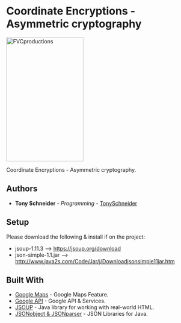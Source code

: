 # Coordinate Encryptions - Asymmetric cryptography

<img src="https://image.prntscr.com/image/0Q7iEsxMR3u95lyikoXvEA.png" title="FVCproductions" alt="FVCproductions" height="329" width="205">

Coordinate Encryptions - Asymmetric cryptography.

## Authors

* **Tony Schneider** - *Programming* - [TonySchneider](https://github.com/tonySchneider)

## Setup

Please download the following & install if on the project:
* jsoup-1.11.3 --> https://jsoup.org/download
* json-simple-1.1.jar --> http://www.java2s.com/Code/Jar/j/Downloadjsonsimple11jar.htm

## Built With

* [Google Maps](https://www.google.com/maps/) - Google Maps Feature.
* [Google API](https://console.developers.google.com/) - Google API & Services.
* [JSOUP](https://jsoup.org/) - Java library for working with real-world HTML.
* [JSONobject & JSONparser](https://developer.android.com/reference/org/json/JSONObject) - JSON Libraries for Java.
